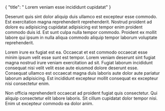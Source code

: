 {
  "title": " Lorem veniam esse incididunt cupidatat"
}

Deserunt quis sint dolor aliquip duis ullamco est excepteur esse commodo. Est exercitation magna reprehenderit reprehenderit. Nostrud proident ad dolore eu adipisicing cupidatat adipisicing est tempor enim proident commodo duis id. Est sunt culpa nulla tempor commodo. Proident ex mollit labore qui ipsum in nulla aliqua commodo aliquip tempor laborum voluptate reprehenderit.

Lorem irure ex fugiat est ea. Occaecat et est commodo occaecat esse minim ipsum velit esse sunt est tempor. Lorem veniam deserunt sint fugiat magna nostrud irure veniam exercitation ad sit. Fugiat laborum incididunt consequat nisi velit velit esse aute eiusmod dolore deserunt esse. Consequat ullamco est occaecat magna duis laboris aute dolor aute pariatur laborum adipisicing. Est incididunt excepteur mollit consequat ex excepteur nisi consectetur enim.

Non officia reprehenderit occaecat ad proident fugiat quis consectetur. Qui aliquip consectetur elit labore laboris. Sit cillum cupidatat dolor tempor nisi. Enim ut excepteur commodo ea dolor anim.